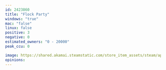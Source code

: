 ```yaml
---
id: 2423860
title: "Flock Party"
windows: "true"
mac: "false"
linux: false
positive: 3
negative: 0
estimated_owners: "0 - 20000"
peak_ccu: 0

image: https://shared.akamai.steamstatic.com/store_item_assets/steam/apps/2423860/header.jpg?t=1697406219
opinions:
---
```

